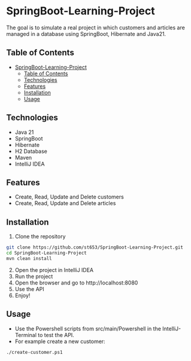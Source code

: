 # SpringBoot-Learning-Project
The goal is to simulate a real project in which customers and articles are managed in a database using SpringBoot, Hibernate and Java21.

## Table of Contents
- [SpringBoot-Learning-Project](#springboot-learning-project)
  - [Table of Contents](#table-of-contents)
  - [Technologies](#technologies)
  - [Features](#features)
  - [Installation](#installation)
  - [Usage](#usage)

## Technologies
- Java 21
- SpringBoot
- Hibernate
- H2 Database
- Maven
- IntelliJ IDEA

## Features
- Create, Read, Update and Delete customers
- Create, Read, Update and Delete articles

## Installation
1. Clone the repository
```bash
git clone https://github.com/st653/SpringBoot-Learning-Project.git
cd SpringBoot-Learning-Project
mvn clean install
```
2. Open the project in IntelliJ IDEA
3. Run the project
4. Open the browser and go to http://localhost:8080
5. Use the API
6. Enjoy!

## Usage
- Use the Powershell scripts from src/main/Powershell in the IntelliJ-Terminal to test the API. 
- For example create a new customer:
```bash
./create-customer.ps1
```

